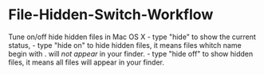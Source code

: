 File-Hidden-Switch-Workflow
===========================

Tune on/off hide hidden files in Mac OS X
    - type "hide" to show the current status,
    - type "hide on" to hide hidden files, it means files whitch name begin with . will *not appear* in your finder.
    - type "hide off" to show hidden files, it means all files will appear in your finder.
